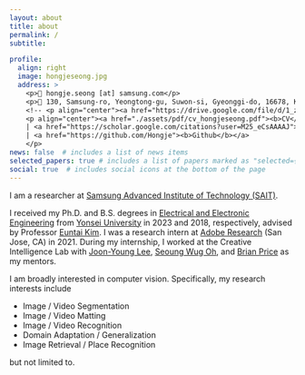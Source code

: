 ```yaml
---
layout: about
title: about
permalink: /
subtitle: 

profile:
  align: right
  image: hongjeseong.jpg
  address: >
    <p>📧 hongje.seong [at] samsung.com</p>
    <p>📍 130, Samsung-ro, Yeongtong-gu, Suwon-si, Gyeonggi-do, 16678, Korea
    <!-- <p align="center"><a href="https://drive.google.com/file/d/1_zTYfTYeUUrEp1YUK-G1YY_7ITcB6OR4/view?usp=sharing"><b>CV</b></a> -->
    <p align="center"><a href="./assets/pdf/cv_hongjeseong.pdf"><b>CV</b></a>
    | <a href="https://scholar.google.com/citations?user=M25_eCsAAAAJ"><b>Google Scholar</b></a>
    | <a href="https://github.com/Hongje"><b>Github</b></a>
    </p>
news: false  # includes a list of news items
selected_papers: true # includes a list of papers marked as "selected={true}"
social: true  # includes social icons at the bottom of the page
---
```

<p>I am a researcher at <a href="https://www.sait.samsung.co.kr">Samsung Advanced Institute of Technology (SAIT)</a>.</p>
<p>I received my Ph.D. and B.S. degrees in <a href="https://ee.yonsei.ac.kr/" target="_blank" rel="noopener">Electrical and Electronic Engineering</a> from <a href="https://yonsei.ac.kr/" target="_blank" rel="noopener">Yonsei University</a> in 2023 and 2018, respectively, advised by Professor <a href="https://cilab.yonsei.ac.kr">Euntai Kim</a>.
I was a research intern at <a href="https://research.adobe.com/" target="_blank" rel="noopener">Adobe Research</a> (San Jose, CA) in 2021. During my internship, I worked at the Creative Intelligence Lab with <a href="https://joonyoung-cv.github.io">Joon-Young Lee</a>, <a href="https://sites.google.com/view/seoungwugoh">Seoung Wug Oh</a>, and <a href="https://www.brianpricephd.com">Brian Price</a> as my mentors.</p>

<p>I am broadly interested in computer vision. Specifically, my research interests include
<ul>
<li>Image / Video Segmentation</li> 
<li>Image / Video Matting</li> 
<li>Image / Video Recognition</li>
<li>Domain Adaptation / Generalization</li>
<li>Image Retrieval / Place Recognition</li>
</ul>
but not limited to.</p>